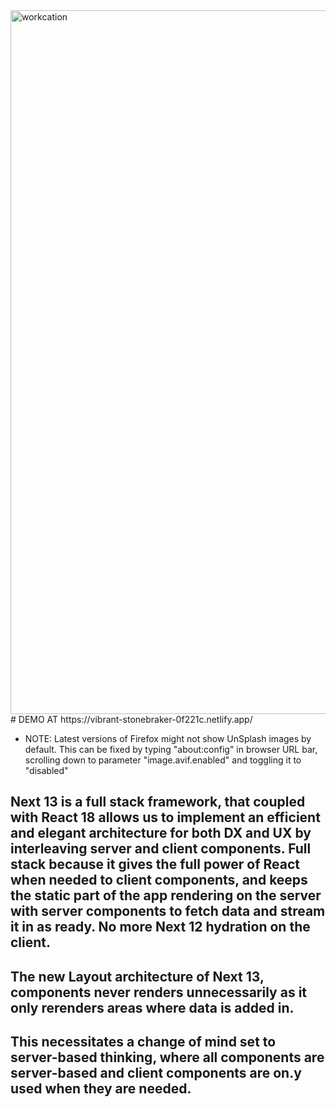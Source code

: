 <img width="1126" alt="workcation" src="https://user-images.githubusercontent.com/1424640/211996581-f3fd3cee-5192-486a-85c7-57b30b1c0371.png">
# DEMO AT https://vibrant-stonebraker-0f221c.netlify.app/


* NOTE: Latest versions of Firefox might not show UnSplash images by default. This can be fixed by typing "about:config" in browser URL bar, scrolling down to parameter "image.avif.enabled" and toggling it to "disabled"

## Next 13 is a full stack framework, that coupled with React 18 allows us to implement an efficient and elegant architecture for both DX and UX by interleaving server and client components. Full stack because it gives the full power of React when needed to  client components, and keeps the static part of the app rendering on the server with server components to fetch data and stream it in as ready. No more Next 12  hydration on the client.

## The new Layout architecture of Next 13, components never renders unnecessarily as it only rerenders areas where data is added in.

## This necessitates a change of mind set to server-based thinking, where all components are server-based and client components are on.y used when they are needed.
